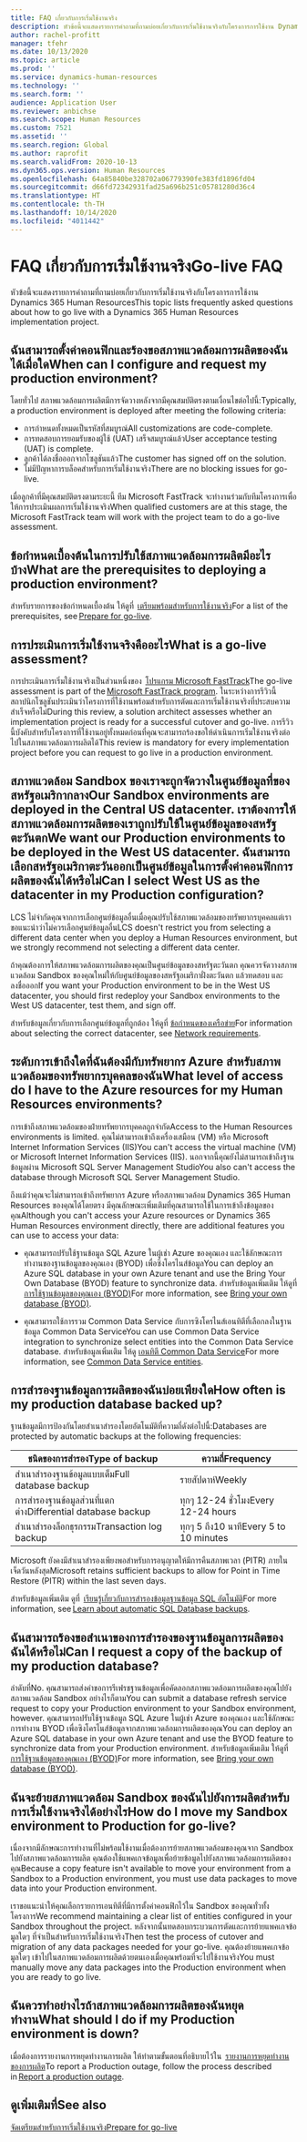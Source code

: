 ```yaml
---
title: FAQ เกี่ยวกับการเริ่มใช้งานจริง
description: หัวข้อนี้จะแสดงรายการคำถามที่ถามบ่อยเกี่ยวกับการเริ่มใช้งานจริงกับโครงการการใช้งาน Dynamics 365 Human Resources
author: rachel-profitt
manager: tfehr
ms.date: 10/13/2020
ms.topic: article
ms.prod: ''
ms.service: dynamics-human-resources
ms.technology: ''
ms.search.form: ''
audience: Application User
ms.reviewer: anbichse
ms.search.scope: Human Resources
ms.custom: 7521
ms.assetid: ''
ms.search.region: Global
ms.author: raprofit
ms.search.validFrom: 2020-10-13
ms.dyn365.ops.version: Human Resources
ms.openlocfilehash: 64a85840be328702a06779390fe383fd1896fd04
ms.sourcegitcommit: d66fd72342931fad25a696b251c05781280d36c4
ms.translationtype: HT
ms.contentlocale: th-TH
ms.lasthandoff: 10/14/2020
ms.locfileid: "4011442"
---
```

# <a name="go-live-faq"></a><span data-ttu-id="1a0d3-103">FAQ เกี่ยวกับการเริ่มใช้งานจริง</span><span class="sxs-lookup"><span data-stu-id="1a0d3-103">Go-live FAQ</span></span> 

<span data-ttu-id="1a0d3-104">หัวข้อนี้จะแสดงรายการคำถามที่ถามบ่อยเกี่ยวกับการเริ่มใช้งานจริงกับโครงการการใช้งาน Dynamics 365 Human Resources</span><span class="sxs-lookup"><span data-stu-id="1a0d3-104">This topic lists frequently asked questions about how to go live with a Dynamics 365 Human Resources implementation project.</span></span> 

## <a name="when-can-i-configure-and-request-my-production-environment"></a><span data-ttu-id="1a0d3-105">ฉันสามารถตั้งค่าคอนฟิกและร้องขอสภาพแวดล้อมการผลิตของฉันได้เมื่อใด</span><span class="sxs-lookup"><span data-stu-id="1a0d3-105">When can I configure and request my production environment?</span></span> 

<span data-ttu-id="1a0d3-106">โดยทั่วไป สภาพแวดล้อมการผลิตมีการจัดวางหลังจากมีคุณสมบัติตรงตามเงื่อนไขต่อไปนี้:</span><span class="sxs-lookup"><span data-stu-id="1a0d3-106">Typically, a production environment is deployed after meeting the following criteria:</span></span>

- <span data-ttu-id="1a0d3-107">การกำหนดทั้งหมดเป็นรหัสที่สมบูรณ์</span><span class="sxs-lookup"><span data-stu-id="1a0d3-107">All customizations are code-complete.</span></span>
- <span data-ttu-id="1a0d3-108">การทดสอบการยอมรับของผู้ใช้ (UAT) เสร็จสมบูรณ์แล้ว</span><span class="sxs-lookup"><span data-stu-id="1a0d3-108">User acceptance testing (UAT) is complete.</span></span>
- <span data-ttu-id="1a0d3-109">ลูกค้าได้ลงชื่อออกจากโซลูชันแล้ว</span><span class="sxs-lookup"><span data-stu-id="1a0d3-109">The customer has signed off on the solution.</span></span>
- <span data-ttu-id="1a0d3-110">ไม่มีปัญหาการบล็อคสำหรับการเริ่มใช้งานจริง</span><span class="sxs-lookup"><span data-stu-id="1a0d3-110">There are no blocking issues for go-live.</span></span> 

<span data-ttu-id="1a0d3-111">เมื่อลูกค้าที่มีคุณสมบัติตรงตามระยะนี้ ทีม Microsoft FastTrack จะทำงานร่วมกับทีมโครงการเพื่อให้การประเมินผลการเริ่มใช้งานจริง</span><span class="sxs-lookup"><span data-stu-id="1a0d3-111">When qualified customers are at this stage, the Microsoft FastTrack team will work with the project team to do a go-live assessment.</span></span> 

## <a name="what-are-the-prerequisites-to-deploying-a-production-environment"></a><span data-ttu-id="1a0d3-112">ข้อกำหนดเบื้องต้นในการปรับใช้สภาพแวดล้อมการผลิตมีอะไรบ้าง</span><span class="sxs-lookup"><span data-stu-id="1a0d3-112">What are the prerequisites to deploying a production environment?</span></span> 

<span data-ttu-id="1a0d3-113">สำหรับรายการของข้อกำหนดเบื้องต้น ให้ดูที่  [เตรียมพร้อมสำหรับการใช้งานจริง](hr-admin-go-live-prepare.md)</span><span class="sxs-lookup"><span data-stu-id="1a0d3-113">For a list of the prerequisites, see [Prepare for go-live](hr-admin-go-live-prepare.md).</span></span> 

## <a name="what-is-a-go-live-assessment"></a><span data-ttu-id="1a0d3-114">การประเมินการเริ่มใช้งานจริงคืออะไร</span><span class="sxs-lookup"><span data-stu-id="1a0d3-114">What is a go-live assessment?</span></span>  

<span data-ttu-id="1a0d3-115">การประเมินการเริ่มใช้งานจริงเป็นส่วนหนึ่งของ  [โปรแกรม Microsoft FastTrack](https://docs.microsoft.com/dynamics365/fin-ops-core/fin-ops/get-started/fasttrack-dynamics-365-overview)</span><span class="sxs-lookup"><span data-stu-id="1a0d3-115">The go-live assessment is part of the [Microsoft FastTrack program](https://docs.microsoft.com/dynamics365/fin-ops-core/fin-ops/get-started/fasttrack-dynamics-365-overview).</span></span> <span data-ttu-id="1a0d3-116">ในระหว่างการรีวิวนี้ สถาปนิกโซลูชันประเมินว่าโครงการที่ใช้งานพร้อมสำหรับการตัดและการเริ่มใช้งานจริงที่ประสบความสำเร็จหรือไม่</span><span class="sxs-lookup"><span data-stu-id="1a0d3-116">During this review, a solution architect assesses whether an implementation project is ready for a successful cutover and go-live.</span></span> <span data-ttu-id="1a0d3-117">การรีวิวนี้บังคับสำหรับโครงการที่ใช้งานอยู่ทั้งหมดก่อนที่คุณจะสามารถร้องขอให้ดำเนินการเริ่มใช้งานจริงต่อไปในสภาพแวดล้อมการผลิตได้</span><span class="sxs-lookup"><span data-stu-id="1a0d3-117">This review is mandatory for every implementation project before you can request to go live in a production environment.</span></span> 

## <a name="our-sandbox-environments-are-deployed-in-the-central-us-datacenter-we-want-our-production-environments-to-be-deployed-in-the-west-us-datacenter-can-i-select-west-us-as-the-datacenter-in-my-production-configuration"></a><span data-ttu-id="1a0d3-118">สภาพแวดล้อม Sandbox ของเราจะถูกจัดวางในศูนย์ข้อมูลที่ของสหรัฐอเมริกากลาง</span><span class="sxs-lookup"><span data-stu-id="1a0d3-118">Our Sandbox environments are deployed in the Central US datacenter.</span></span> <span data-ttu-id="1a0d3-119">เราต้องการให้สภาพแวดล้อมการผลิตของเราถูกปรับใช้ในศูนย์ข้อมูลของสหรัฐตะวันตก</span><span class="sxs-lookup"><span data-stu-id="1a0d3-119">We want our Production environments to be deployed in the West US datacenter.</span></span> <span data-ttu-id="1a0d3-120">ฉันสามารถเลือกสหรัฐอเมริกาตะวันออกเป็นศูนย์ข้อมูลในการตั้งค่าคอนฟิกการผลิตของฉันได้หรือไม่</span><span class="sxs-lookup"><span data-stu-id="1a0d3-120">Can I select West US as the datacenter in my Production configuration?</span></span> 

<span data-ttu-id="1a0d3-121">LCS ไม่จำกัดคุณจากการเลือกศูนย์ข้อมูลอื่นเมื่อคุณปรับใช้สภาพแวดล้อมของทรัพยากรบุคคลแต่เราขอแนะนำว่าไม่ควรเลือกศูนย์ข้อมูลอื่น</span><span class="sxs-lookup"><span data-stu-id="1a0d3-121">LCS doesn't restrict you from selecting a different data center when you deploy a Human Resources environment, but we strongly recommend not selecting a different data center.</span></span>  

<span data-ttu-id="1a0d3-122">ถ้าคุณต้องการให้สภาพแวดล้อมการผลิตของคุณเป็นศูนย์ข้อมูลของสหรัฐตะวันตก คุณควรจัดวางสภาพแวดล้อม Sandbox ของคุณใหม่ให้กับศูนย์ข้อมูลของสหรัฐอเมริกาฝั่งตะวันตก แล้วทดสอบ และลงชื่อออก</span><span class="sxs-lookup"><span data-stu-id="1a0d3-122">If you want your Production environment to be in the West US datacenter, you should first redeploy your Sandbox environments to the West US datacenter, test them, and sign off.</span></span> 

<span data-ttu-id="1a0d3-123">สำหรับข้อมูลเกี่ยวกับการเลือกศูนย์ข้อมูลที่ถูกต้อง ให้ดูที่ [ข้อกำหนดของเครือข่าย](https://docs.microsoft.com/dynamics365/fin-ops-core/fin-ops/get-started/system-requirements#network-requirements)</span><span class="sxs-lookup"><span data-stu-id="1a0d3-123">For information about selecting the correct datacenter, see [Network requirements](https://docs.microsoft.com/dynamics365/fin-ops-core/fin-ops/get-started/system-requirements#network-requirements).</span></span> 

## <a name="what-level-of-access-do-i-have-to-the-azure-resources-for-my-human-resources-environments"></a><span data-ttu-id="1a0d3-124">ระดับการเข้าถึงใดที่ฉันต้องมีกับทรัพยากร Azure สำหรับสภาพแวดล้อมของทรัพยากรบุคคลของฉัน</span><span class="sxs-lookup"><span data-stu-id="1a0d3-124">What level of access do I have to the Azure resources for my Human Resources environments?</span></span>  

<span data-ttu-id="1a0d3-125">การเข้าถึงสภาพแวดล้อมของฝ่ายทรัพยากรบุคคลถูกจำกัด</span><span class="sxs-lookup"><span data-stu-id="1a0d3-125">Access to the Human Resources environments is limited.</span></span> <span data-ttu-id="1a0d3-126">คุณไม่สามารถเข้าถึงเครื่องเสมือน (VM) หรือ Microsoft Internet Information Services (IIS)</span><span class="sxs-lookup"><span data-stu-id="1a0d3-126">You can't access the virtual machine (VM) or Microsoft Internet Information Services (IIS).</span></span> <span data-ttu-id="1a0d3-127">นอกจากนี้คุณยังไม่สามารถเข้าถึงฐานข้อมูลผ่าน Microsoft SQL Server Management Studio</span><span class="sxs-lookup"><span data-stu-id="1a0d3-127">You also can't access the database through Microsoft SQL Server Management Studio.</span></span> 

<span data-ttu-id="1a0d3-128">ถึงแม้ว่าคุณจะไม่สามารถเข้าถึงทรัพยากร Azure หรือสภาพแวดล้อม Dynamics 365 Human Resources ของคุณได้โดยตรง มีคุณลักษณะเพิ่มเติมที่คุณสามารถใช้ในการเข้าถึงข้อมูลของคุณ</span><span class="sxs-lookup"><span data-stu-id="1a0d3-128">Although you can't access your Azure resources or Dynamics 365 Human Resources environment directly, there are additional features you can use to access your data:</span></span>

- <span data-ttu-id="1a0d3-129">คุณสามารถปรับใช้ฐานข้อมูล SQL Azure ในผู้เช่า Azure ของคุณเอง และใช้ลักษณะการทำงานของฐานข้อมูลของคุณเอง (BYOD) เพื่อซิงโครไนส์ข้อมูล</span><span class="sxs-lookup"><span data-stu-id="1a0d3-129">You can deploy an Azure SQL database in your own Azure tenant and use the Bring Your Own Database (BYOD) feature to synchronize data.</span></span> <span data-ttu-id="1a0d3-130">สำหรับข้อมูลเพิ่มเติม ให้ดูที่ [การใช้ฐานข้อมูลของคุณเอง (BYOD)](https://docs.microsoft.com/dynamics365/fin-ops-core/dev-itpro/analytics/export-entities-to-your-own-database)</span><span class="sxs-lookup"><span data-stu-id="1a0d3-130">For more information, see [Bring your own database (BYOD)](https://docs.microsoft.com/dynamics365/fin-ops-core/dev-itpro/analytics/export-entities-to-your-own-database).</span></span>

- <span data-ttu-id="1a0d3-131">คุณสามารถใช้การรวม Common Data Service กับการซิงโครไนส์เอนทิตีที่เลือกลงในฐานข้อมูล Common Data Service</span><span class="sxs-lookup"><span data-stu-id="1a0d3-131">You can use Common Data Service integration to synchronize select entities into the Common Data Service database.</span></span> <span data-ttu-id="1a0d3-132">สำหรับข้อมูลเพิ่มเติม ให้ดู [เอนทิตี Common Data Service](hr-developer-entities.md)</span><span class="sxs-lookup"><span data-stu-id="1a0d3-132">For more information, see [Common Data Service entities](hr-developer-entities.md).</span></span> 

## <a name="how-often-is-my-production-database-backed-up"></a><span data-ttu-id="1a0d3-133">การสำรองฐานข้อมูลการผลิตของฉันบ่อยเพียงใด</span><span class="sxs-lookup"><span data-stu-id="1a0d3-133">How often is my production database backed up?</span></span> 

<span data-ttu-id="1a0d3-134">ฐานข้อมูลมีการป้องกันโดยสำเนาสำรองโดยอัตโนมัติที่ความถี่ดังต่อไปนี้:</span><span class="sxs-lookup"><span data-stu-id="1a0d3-134">Databases are protected by automatic backups at the following frequencies:</span></span>

| <span data-ttu-id="1a0d3-135">ชนิดของการสำรอง</span><span class="sxs-lookup"><span data-stu-id="1a0d3-135">Type of backup</span></span> | <span data-ttu-id="1a0d3-136">ความถี่</span><span class="sxs-lookup"><span data-stu-id="1a0d3-136">Frequency</span></span> |
| --- | --- |
| <span data-ttu-id="1a0d3-137">สำเนาสำรองฐานข้อมูลแบบเต็ม</span><span class="sxs-lookup"><span data-stu-id="1a0d3-137">Full database backup</span></span> | <span data-ttu-id="1a0d3-138">รายสัปดาห์</span><span class="sxs-lookup"><span data-stu-id="1a0d3-138">Weekly</span></span> |
| <span data-ttu-id="1a0d3-139">การสำรองฐานข้อมูลส่วนที่แตกต่าง</span><span class="sxs-lookup"><span data-stu-id="1a0d3-139">Differential database backup</span></span> | <span data-ttu-id="1a0d3-140">ทุกๆ 12-24 ชั่วโมง</span><span class="sxs-lookup"><span data-stu-id="1a0d3-140">Every 12-24 hours</span></span> |
| <span data-ttu-id="1a0d3-141">สำเนาสำรองล็อกธุรกรรม</span><span class="sxs-lookup"><span data-stu-id="1a0d3-141">Transaction log backup</span></span> | <span data-ttu-id="1a0d3-142">ทุกๆ 5 ถึง10 นาที</span><span class="sxs-lookup"><span data-stu-id="1a0d3-142">Every 5 to 10 minutes</span></span> |

<span data-ttu-id="1a0d3-143">Microsoft ยังคงมีสำเนาสำรองเพียงพอสำหรับการอนุญาตให้มีการคืนสภาพเวลา (PITR) ภายในเจ็ดวันหลังสุด</span><span class="sxs-lookup"><span data-stu-id="1a0d3-143">Microsoft retains sufficient backups to allow for Point in Time Restore (PITR) within the last seven days.</span></span> 

<span data-ttu-id="1a0d3-144">สำหรับข้อมูลเพิ่มเติม ดูที่  [เรียนรู้เกี่ยวกับการสำรองข้อมูลฐานข้อมูล SQL อัตโนมัติ](https://docs.microsoft.com/azure/azure-sql/database/automated-backups-overview?tabs=single-database)</span><span class="sxs-lookup"><span data-stu-id="1a0d3-144">For more information, see [Learn about automatic SQL Database backups](https://docs.microsoft.com/azure/azure-sql/database/automated-backups-overview?tabs=single-database).</span></span> 

## <a name="can-i-request-a-copy-of-the-backup-of-my-production-database"></a><span data-ttu-id="1a0d3-145">ฉันสามารถร้องขอสำเนาของการสำรองของฐานข้อมูลการผลิตของฉันได้หรือไม่</span><span class="sxs-lookup"><span data-stu-id="1a0d3-145">Can I request a copy of the backup of my production database?</span></span> 

<span data-ttu-id="1a0d3-146">ลำดับที่</span><span class="sxs-lookup"><span data-stu-id="1a0d3-146">No.</span></span> <span data-ttu-id="1a0d3-147">คุณสามารถส่งคำขอการรีเฟรชฐานข้อมูลเพื่อคัดลอกสภาพแวดล้อมการผลิตของคุณไปยังสภาพแวดล้อม Sandbox อย่างไรก็ตาม</span><span class="sxs-lookup"><span data-stu-id="1a0d3-147">You can submit a database refresh service request to copy your Production environment to your Sandbox environment, however.</span></span> <span data-ttu-id="1a0d3-148">คุณสามารถปรับใช้ฐานข้อมูล SQL Azure ในผู้เช่า Azure ของคุณเอง และใช้ลักษณะการทำงาน BYOD เพื่อซิงโครไนส์ข้อมูลจากสภาพแวดล้อมการผลิตของคุณ</span><span class="sxs-lookup"><span data-stu-id="1a0d3-148">You can deploy an Azure SQL database in your own Azure tenant and use the BYOD feature to synchronize data from your Production environment.</span></span> <span data-ttu-id="1a0d3-149">สำหรับข้อมูลเพิ่มเติม ให้ดูที่ [การใช้ฐานข้อมูลของคุณเอง (BYOD)](https://docs.microsoft.com/dynamics365/fin-ops-core/dev-itpro/analytics/export-entities-to-your-own-database)</span><span class="sxs-lookup"><span data-stu-id="1a0d3-149">For more information, see [Bring your own database (BYOD)](https://docs.microsoft.com/dynamics365/fin-ops-core/dev-itpro/analytics/export-entities-to-your-own-database).</span></span> 

## <a name="how-do-i-move-my-sandbox-environment-to-production-for-go-live"></a><span data-ttu-id="1a0d3-150">ฉันจะย้ายสภาพแวดล้อม Sandbox ของฉันไปยังการผลิตสำหรับการเริ่มใช้งานจริงได้อย่างไร</span><span class="sxs-lookup"><span data-stu-id="1a0d3-150">How do I move my Sandbox environment to Production for go-live?</span></span> 

<span data-ttu-id="1a0d3-151">เนื่องจากมีลักษณะการทำงานที่ไม่พร้อมใช้งานเมื่อต้องการย้ายสภาพแวดล้อมของคุณจาก Sandbox ไปยังสภาพแวดล้อมการผลิต คุณต้องใช้แพคเกจข้อมูลเพื่อย้ายข้อมูลไปยังสภาพแวดล้อมการผลิตของคุณ</span><span class="sxs-lookup"><span data-stu-id="1a0d3-151">Because a copy feature isn't available to move your environment from a Sandbox to a Production environment, you must use data packages to move data into your Production environment.</span></span>  

<span data-ttu-id="1a0d3-152">เราขอแนะนำให้คุณเลือกรายการเอนทิตีที่มีการตั้งค่าคอนฟิกไว้ใน Sandbox ของคุณทั่วทั้งโครงการ</span><span class="sxs-lookup"><span data-stu-id="1a0d3-152">We recommend maintaining a clear list of entities configured in your Sandbox throughout the project.</span></span> <span data-ttu-id="1a0d3-153">หลังจากนั้นทดสอบกระบวนการตัดและการย้ายแพคเกจข้อมูลใดๆ ที่จำเป็นสำหรับการเริ่มใช้งานจริง</span><span class="sxs-lookup"><span data-stu-id="1a0d3-153">Then test the process of cutover and migration of any data packages needed for your go-live.</span></span> <span data-ttu-id="1a0d3-154">คุณต้องย้ายแพคเกจข้อมูลใดๆ เข้าไปในสภาพแวดล้อมการผลิตด้วยตนเองเมื่อคุณพร้อมที่จะไปใช้งานจริง</span><span class="sxs-lookup"><span data-stu-id="1a0d3-154">You must manually move any data packages into the Production environment when you are ready to go live.</span></span> 

## <a name="what-should-i-do-if-my-production-environment-is-down"></a><span data-ttu-id="1a0d3-155">ฉันควรทำอย่างไรถ้าสภาพแวดล้อมการผลิตของฉันหยุดทำงาน</span><span class="sxs-lookup"><span data-stu-id="1a0d3-155">What should I do if my Production environment is down?</span></span> 

<span data-ttu-id="1a0d3-156">เมื่อต้องการรายงานการหยุดทำงานการผลิต ให้ทำตามขั้นตอนที่อธิบายไว้ใน  [รายงานการหยุดทำงานของการผลิต](https://docs.microsoft.com/dynamics365/fin-ops-core/dev-itpro/lifecycle-services/report-production-outage)</span><span class="sxs-lookup"><span data-stu-id="1a0d3-156">To report a Production outage, follow the process described in [Report a production outage](https://docs.microsoft.com/dynamics365/fin-ops-core/dev-itpro/lifecycle-services/report-production-outage).</span></span> 

 ## <a name="see-also"></a><span data-ttu-id="1a0d3-157">ดูเพิ่มเติมที่</span><span class="sxs-lookup"><span data-stu-id="1a0d3-157">See also</span></span>

 [<span data-ttu-id="1a0d3-158">จัดเตรียมสำหรับการเริ่มใช้งานจริง</span><span class="sxs-lookup"><span data-stu-id="1a0d3-158">Prepare for go-live</span></span>](hr-admin-go-live-prepare.md)